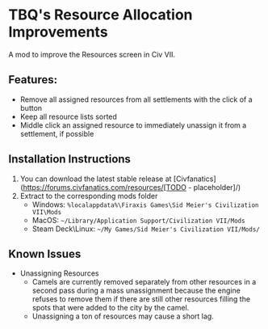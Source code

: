 # TBQ's Resource Allocation Improvements

A mod to improve the Resources screen in Civ VII.

## Features:
* Remove all assigned resources from all settlements with the click of a button
* Keep all resource lists sorted
* Middle click an assigned resource to immediately unassign it from a settlement, if possible


## Installation Instructions
1. You can download the latest stable release at [Civfanatics](https://forums.civfanatics.com/resources/[TODO - placeholder]/)
2. Extract to the corresponding mods folder
    * Windows: `%localappdata%\Firaxis Games\Sid Meier's Civilization VII\Mods`
    * MacOS: `~/Library/Application Support/Civilization VII/Mods`
    * Steam Deck\Linux: `~/My Games/Sid Meier's Civilization VII/Mods/`

## Known Issues
* Unassigning Resources
    * Camels are currently removed separately from other resources in a second pass during a mass unassignment because the engine refuses to remove them if there are still other resources filling the spots that were added to the city by the camel.
    * Unassigning a ton of resources may cause a short lag.